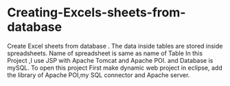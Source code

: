 # Creating-Excels-sheets-from-database
Create Excel sheets from database . The data inside tables are stored inside spreadsheets. Name of spreadsheet is same as name of Table
In this Project ,I use JSP with Apache Tomcat and Apache POI. and Database is mySQL.
To open this project First make dynamic web project in eclipse, add the library of Apache POI,my SQL connector and Apache server.
